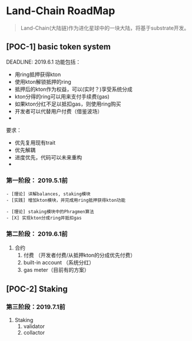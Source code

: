 # Land-Chain RoadMap
> Land-Chain(大陆链)作为进化星球中的一块大陆，将基于substrate开发。
> 


## [POC-1] basic token system
DEADLINE: 2019.6.1
功能包括：
 - 用ring抵押获得kton
 - 使用kton解锁抵押的ring
 - 抵押后的kton作为权益，可以(实时？)享受系统分成
 - kton分得的ring可以用来支付手续费(gas)
 - 如果kton分红不足以抵扣gas，则使用ring购买
 - 开发者可以代替用户付费（借鉴波场）
 - 

要求：
- 优先复用现有trait
- 优先解耦
- 进度优先，代码可以未来重构
- 

### 第一阶段： 2019.5.1前
    - [理论] 详解balances, staking模块
    - [实践] 增加kton模块，并完成用ring抵押获得kton功能

    - [理论] staking模块中的Phragmen算法
    - [X] 实现kton分成ring并抵扣gas

### 第二阶段： 2019.6.1前
        
1. 合约 
    1. 付费 （开发者付费/从抵押kton的分成优先付费）
    2. built-in account （系统分红）
    3. gas meter（目前有的方案）

## [POC-2] Staking
### 第三阶段：2019.7.1前
1. Staking
    1. validator
    2. collactor
    
        
 
        